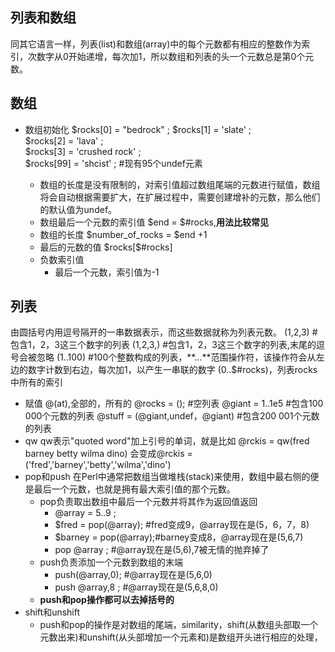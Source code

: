 ##  列表和数组
同其它语言一样，列表(list)和数组(array)中的每个元数都有相应的整数作为索引，次数字从0开始递增，每次加1，所以数组和列表的头一个元数总是第0个元数。
## 数组
* 数组初始化
    \$rocks[0] = "bedrock" ; 
    \$rocks[1] = 'slate' ;   
    \$rocks[2] = 'lava'  ;    
    \$rocks[3] = 'crushed rock' ;  
    \$rocks[99] = 'shcist' ;   #现有95个undef元素
    
    * 数组的长度是没有限制的，对索引值超过数组尾端的元数进行赋值，数组将会自动根据需要扩大，在扩展过程中，需要创建增补的元数，那么他们的默认值为undef。
    * 数组最后一个元数的索引值 \$end = \$#rocks,**用法比较常见**
    * 数组的长度 \$number_of_rocks = \$end +1 
    * 最后的元数的值 \$rocks[\$#rocks]
    * 负数索引值  
        * 最后一个元数，索引值为-1

## 列表
由圆括号内用逗号隔开的一串数据表示，而这些数据就称为列表元数。
(1,2,3)  #包含1，2，3这三个数字的列表
(1,2,3,) #包含1，2，3这三个数字的列表,末尾的逗号会被忽略
(1..100) #100个整数构成的列表，**...**范围操作符，该操作符会从左边的数字计数到右边，每次加1，以产生一串联的数字
(0..\$#rocks)，列表rocks中所有的索引
* 赋值
    @(at),全部的，所有的
    @rocks = ();  #空列表
    @giant = 1..1e5  #包含100 000个元数的列表
    @stuff = (@giant,undef，@giant) #包含200 001个元数的列表
* qw
  qw表示"quoted word"加上引号的单词，就是比如 @rckis = qw(fred barney betty wilma dino) 会变成@rckis = ('fred','barney','betty','wilma','dino') 
* pop和push
    在Perl中通常把数组当做堆栈(stack)来使用，数组中最右侧的便是最后一个元数，也就是拥有最大索引值的那个元数。
    * pop负责取出数组中最后一个元数并将其作为返回值返回
        * @array = 5..9 ;
        * \$fred = pop(@array);  #fred变成9，@array现在是(5，6，7，8)
        * \$barney = pop(@array);#barney变成8，@array现在是(5,6,7)
        * pop @array ;  #@array现在是(5,6),7被无情的抛弃掉了
    * push负责添加一个元数到数组的末端
        * push(@array,0); #@array现在是(5,6,0)
        * push @array,8 ; #@array现在是(5,6,8,0)
    * **push和pop操作都可以去掉括号的**
* shift和unshift
    * push和pop的操作是对数组的尾端，similarity，shift(从数组头部取一个元数出来)和unshift(从头部增加一个元素和)是数组开头进行相应的处理，  